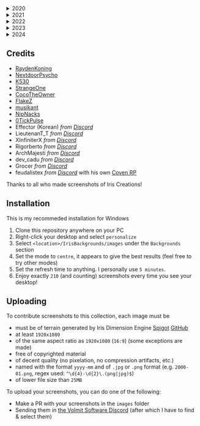 <!-- BEGIN IMAGES -->
<details>
<summary>2020</summary>

Number of images: 10

| ![2020-01.png](images/2020-01.png) | ![2020-11.png](images/2020-11.png) | ![2020-12.png](images/2020-12.png) | 
|---|---|---|
| ![2020-12_1.png](images/2020-12_1.png) | ![2020-12_2.png](images/2020-12_2.png) | ![2020-12_3.png](images/2020-12_3.png) | 
| ![2020-12_4.png](images/2020-12_4.png) | ![2020-12_5.png](images/2020-12_5.png) | ![2020-12_6.png](images/2020-12_6.png) | 
| ![2020-12_7.png](images/2020-12_7.png) | 
</details>

<details>
<summary>2021</summary>

Number of images: 85

| ![2021-01.png](images/2021-01.png) | ![2021-01_1.png](images/2021-01_1.png) | ![2021-01_2.png](images/2021-01_2.png) | 
|---|---|---|
| ![2021-01_3.png](images/2021-01_3.png) | ![2021-02.png](images/2021-02.png) | ![2021-02_1.png](images/2021-02_1.png) | 
| ![2021-03.png](images/2021-03.png) | ![2021-03_1.png](images/2021-03_1.png) | ![2021-03_2.png](images/2021-03_2.png) | 
| ![2021-03_3.png](images/2021-03_3.png) | ![2021-03_4.png](images/2021-03_4.png) | ![2021-03_5.png](images/2021-03_5.png) | 
| ![2021-04_1.png](images/2021-04_1.png) | ![2021-04_2.png](images/2021-04_2.png) | ![2021-04_3.png](images/2021-04_3.png) | 
| ![2021-05.png](images/2021-05.png) | ![2021-05_1.png](images/2021-05_1.png) | ![2021-05_2.png](images/2021-05_2.png) | 
| ![2021-05_3.png](images/2021-05_3.png) | ![2021-05_4.png](images/2021-05_4.png) | ![2021-05_5.png](images/2021-05_5.png) | 
| ![2021-06.png](images/2021-06.png) | ![2021-07.png](images/2021-07.png) | ![2021-07_1.png](images/2021-07_1.png) | 
| ![2021-07_2.png](images/2021-07_2.png) | ![2021-07_3.png](images/2021-07_3.png) | ![2021-07_4.png](images/2021-07_4.png) | 
| ![2021-07_5.png](images/2021-07_5.png) | ![2021-08.png](images/2021-08.png) | ![2021-08_1.png](images/2021-08_1.png) | 
| ![2021-08_10.png](images/2021-08_10.png) | ![2021-08_11.png](images/2021-08_11.png) | ![2021-08_12.png](images/2021-08_12.png) | 
| ![2021-08_13.png](images/2021-08_13.png) | ![2021-08_14.png](images/2021-08_14.png) | ![2021-08_15.png](images/2021-08_15.png) | 
| ![2021-08_16.png](images/2021-08_16.png) | ![2021-08_17.png](images/2021-08_17.png) | ![2021-08_2.png](images/2021-08_2.png) | 
| ![2021-08_3.png](images/2021-08_3.png) | ![2021-08_4.png](images/2021-08_4.png) | ![2021-08_5.png](images/2021-08_5.png) | 
| ![2021-08_6.png](images/2021-08_6.png) | ![2021-08_7.png](images/2021-08_7.png) | ![2021-08_8.png](images/2021-08_8.png) | 
| ![2021-08_9.png](images/2021-08_9.png) | ![2021-09.jpg](images/2021-09.jpg) | ![2021-09.png](images/2021-09.png) | 
| ![2021-09_1.jpg](images/2021-09_1.jpg) | ![2021-09_1.png](images/2021-09_1.png) | ![2021-09_10.png](images/2021-09_10.png) | 
| ![2021-09_11.png](images/2021-09_11.png) | ![2021-09_12.png](images/2021-09_12.png) | ![2021-09_13.png](images/2021-09_13.png) | 
| ![2021-09_14.png](images/2021-09_14.png) | ![2021-09_15.png](images/2021-09_15.png) | ![2021-09_16.png](images/2021-09_16.png) | 
| ![2021-09_17.png](images/2021-09_17.png) | ![2021-09_18.png](images/2021-09_18.png) | ![2021-09_19.png](images/2021-09_19.png) | 
| ![2021-09_2.png](images/2021-09_2.png) | ![2021-09_20.png](images/2021-09_20.png) | ![2021-09_21.png](images/2021-09_21.png) | 
| ![2021-09_22.png](images/2021-09_22.png) | ![2021-09_23.png](images/2021-09_23.png) | ![2021-09_24.png](images/2021-09_24.png) | 
| ![2021-09_25.png](images/2021-09_25.png) | ![2021-09_26.png](images/2021-09_26.png) | ![2021-09_27.png](images/2021-09_27.png) | 
| ![2021-09_28.png](images/2021-09_28.png) | ![2021-09_29.png](images/2021-09_29.png) | ![2021-09_3.png](images/2021-09_3.png) | 
| ![2021-09_30.png](images/2021-09_30.png) | ![2021-09_4.png](images/2021-09_4.png) | ![2021-09_5.png](images/2021-09_5.png) | 
| ![2021-09_6.png](images/2021-09_6.png) | ![2021-09_7.png](images/2021-09_7.png) | ![2021-09_8.png](images/2021-09_8.png) | 
| ![2021-09_9.png](images/2021-09_9.png) | ![2021-10.png](images/2021-10.png) | ![2021-11.png](images/2021-11.png) | 
| ![2021-11_1.png](images/2021-11_1.png) | ![2021-11_2.png](images/2021-11_2.png) | ![2021-11_3.png](images/2021-11_3.png) | 
| ![2021-12.png](images/2021-12.png) | 
</details>

<details>
<summary>2022</summary>

Number of images: 56

| ![2022-01.jpg](images/2022-01.jpg) | ![2022-01.png](images/2022-01.png) | ![2022-01_1.jpg](images/2022-01_1.jpg) | 
|---|---|---|
| ![2022-01_1.png](images/2022-01_1.png) | ![2022-01_2.jpg](images/2022-01_2.jpg) | ![2022-02.png](images/2022-02.png) | 
| ![2022-02_1.png](images/2022-02_1.png) | ![2022-02_5.png](images/2022-02_5.png) | ![2022-02_6.png](images/2022-02_6.png) | 
| ![2022-02_7.png](images/2022-02_7.png) | ![2022-02_8.png](images/2022-02_8.png) | ![2022-02_9.png](images/2022-02_9.png) | 
| ![2022-04.png](images/2022-04.png) | ![2022-04_1.png](images/2022-04_1.png) | ![2022-05.png](images/2022-05.png) | 
| ![2022-05_1.png](images/2022-05_1.png) | ![2022-05_2.png](images/2022-05_2.png) | ![2022-05_3.png](images/2022-05_3.png) | 
| ![2022-05_4.png](images/2022-05_4.png) | ![2022-05_5.png](images/2022-05_5.png) | ![2022-05_6.png](images/2022-05_6.png) | 
| ![2022-05_7.png](images/2022-05_7.png) | ![2022-07.jpg](images/2022-07.jpg) | ![2022-07.png](images/2022-07.png) | 
| ![2022-07_1.jpg](images/2022-07_1.jpg) | ![2022-07_1.png](images/2022-07_1.png) | ![2022-07_10.png](images/2022-07_10.png) | 
| ![2022-07_11.png](images/2022-07_11.png) | ![2022-07_12.png](images/2022-07_12.png) | ![2022-07_13.png](images/2022-07_13.png) | 
| ![2022-07_14.png](images/2022-07_14.png) | ![2022-07_15.png](images/2022-07_15.png) | ![2022-07_16.png](images/2022-07_16.png) | 
| ![2022-07_17.png](images/2022-07_17.png) | ![2022-07_18.png](images/2022-07_18.png) | ![2022-07_19.png](images/2022-07_19.png) | 
| ![2022-07_2.jpg](images/2022-07_2.jpg) | ![2022-07_2.png](images/2022-07_2.png) | ![2022-07_20.png](images/2022-07_20.png) | 
| ![2022-07_21.png](images/2022-07_21.png) | ![2022-07_22.png](images/2022-07_22.png) | ![2022-07_23.png](images/2022-07_23.png) | 
| ![2022-07_3.jpg](images/2022-07_3.jpg) | ![2022-07_3.png](images/2022-07_3.png) | ![2022-07_4.jpg](images/2022-07_4.jpg) | 
| ![2022-07_4.png](images/2022-07_4.png) | ![2022-07_5.png](images/2022-07_5.png) | ![2022-07_6.png](images/2022-07_6.png) | 
| ![2022-07_7.png](images/2022-07_7.png) | ![2022-07_8.png](images/2022-07_8.png) | ![2022-07_9.png](images/2022-07_9.png) | 
| ![2022-08.png](images/2022-08.png) | ![2022-09.png](images/2022-09.png) | ![2022-09_1.png](images/2022-09_1.png) | 
| ![2022-09_2.png](images/2022-09_2.png) | ![2022-09_3.png](images/2022-09_3.png) | 
</details>

<details>
<summary>2023</summary>

Number of images: 44

| ![2023-01.png](images/2023-01.png) | ![2023-01_1.png](images/2023-01_1.png) | ![2023-01_2.png](images/2023-01_2.png) | 
|---|---|---|
| ![2023-01_3.png](images/2023-01_3.png) | ![2023-02.jpg](images/2023-02.jpg) | ![2023-02.png](images/2023-02.png) | 
| ![2023-02_1.png](images/2023-02_1.png) | ![2023-02_2.png](images/2023-02_2.png) | ![2023-02_3.png](images/2023-02_3.png) | 
| ![2023-02_4.png](images/2023-02_4.png) | ![2023-02_5.png](images/2023-02_5.png) | ![2023-03.png](images/2023-03.png) | 
| ![2023-05.png](images/2023-05.png) | ![2023-05_1.png](images/2023-05_1.png) | ![2023-05_10.png](images/2023-05_10.png) | 
| ![2023-05_11.png](images/2023-05_11.png) | ![2023-05_12.png](images/2023-05_12.png) | ![2023-05_13.png](images/2023-05_13.png) | 
| ![2023-05_14.png](images/2023-05_14.png) | ![2023-05_15.png](images/2023-05_15.png) | ![2023-05_3.png](images/2023-05_3.png) | 
| ![2023-05_4.png](images/2023-05_4.png) | ![2023-05_5.png](images/2023-05_5.png) | ![2023-05_6.png](images/2023-05_6.png) | 
| ![2023-05_7.png](images/2023-05_7.png) | ![2023-05_8.png](images/2023-05_8.png) | ![2023-05_9.png](images/2023-05_9.png) | 
| ![2023-09.png](images/2023-09.png) | ![2023-09_1.png](images/2023-09_1.png) | ![2023-09_2.png](images/2023-09_2.png) | 
| ![2023-09_3.png](images/2023-09_3.png) | ![2023-09_4.png](images/2023-09_4.png) | ![2023-09_5.png](images/2023-09_5.png) | 
| ![2023-09_6.png](images/2023-09_6.png) | ![2023-09_7.png](images/2023-09_7.png) | ![2023-10.png](images/2023-10.png) | 
| ![2023-12.png](images/2023-12.png) | ![2023-12_0.png](images/2023-12_0.png) | ![2023-12_1.png](images/2023-12_1.png) | 
| ![2023-12_2.png](images/2023-12_2.png) | ![2023-12_3.png](images/2023-12_3.png) | ![2023-12_4.png](images/2023-12_4.png) | 
| ![2023-12_5.png](images/2023-12_5.png) | ![2023-12_6.png](images/2023-12_6.png) | 
</details>

<details>
<summary>2024</summary>

Number of images: 15

| ![2024-01.png](images/2024-01.png) | ![2024-01_0.png](images/2024-01_0.png) | ![2024-01_1.png](images/2024-01_1.png) | 
|---|---|---|
| ![2024-01_10.png](images/2024-01_10.png) | ![2024-01_11.png](images/2024-01_11.png) | ![2024-01_12.png](images/2024-01_12.png) | 
| ![2024-01_13.png](images/2024-01_13.png) | ![2024-01_2.png](images/2024-01_2.png) | ![2024-01_3.png](images/2024-01_3.png) | 
| ![2024-01_4.png](images/2024-01_4.png) | ![2024-01_5.png](images/2024-01_5.png) | ![2024-01_6.png](images/2024-01_6.png) | 
| ![2024-01_7.png](images/2024-01_7.png) | ![2024-01_8.png](images/2024-01_8.png) | ![2024-01_9.png](images/2024-01_9.png) | 
</details>

<!-- END IMAGES -->

## Credits
- [RaydenKoning](https://github.com/RaydenKonig/)
- [NextdoorPsycho](https://github.com/nextdoorpsycho)
- [K530](https://github.com/K530-hub)
- [StrangeOne](https://github.com/StrangeOne101)
- [CocoTheOwner](https://github.com/CocoTheOwner)
- [FlakeZ](https://github.com/SFlakeZ)
- [musikant](https://GHsorryiwon12345)
- [NipNacks](https://github.com/NipNacks)
- [0TickPulse](https://github.com/0tickpulse)
- Effector (Korean) *from [Discord](discord.gg/volmit)*
- LieutenanT_T *from [Discord](discord.gg/volmit)*
- XInfiniterX *from [Discord](discord.gg/volmit)*
- Rigorberto *from [Discord](discord.gg/volmit)*
- ArchMajesti *from [Discord](discord.gg/volmit)*
- dev_cadu *from [Discord](discord.gg/volmit)*
- Grocer *from [Discord](discord.gg/volmit)*
- feudalistex *from [Discord](discord.gg/volmit)* with his own [Coven RP](https://discord.gg/u7AySgNf)

Thanks to all who made screenshots of Iris Creations!

## Installation
This is my recommeded installation for Windows
1. Clone this repository anywhere on your PC
2. Right-click your desktop and select `personalize`
3. Select `<location>/IrisBackgrounds/images` under the `Backgrounds` section
4. Set the mode to `centre`, it appears to give the best results (feel free to try other modes)
5. Set the refresh time to anything. I personally use `5 minutes`.
6. Enjoy exactly <!-- BEGIN COUNT -->`210`<!-- END COUNT --> (and counting) screenshots every time you see your desktop!

## Uploading
To contribute screenshots to this collection, each image must be
- must be of terrain generated by Iris Dimension Engine [Spigot](https://www.spigotmc.org/resources/iris-dimension-engine.84586/) [GitHub](https://www.github.com/VolmitSoftware/Iris)
- at least `1920x1080`
- of the same aspect ratio as `1920x1080` (`16:9`) (some exceptions are made)
- free of copyrighted material
- of decent quality (no pixelation, no compression artifacts, etc.)
- named with the format `yyyy-mm` and of `.jpg` or `.png` format (e.g. `2000-01.png`, regex used: `^\d{4}-\d{2}\.(png|jpg)$`)
- of lower file size than `25MB`

To upload your screenshots, you can do one of the following:
- Make a PR with your screenshots in the `images` folder
- Sending them in [the Volmit Software Discord](https://discord.gg/Volmit) (after which I have to find & select them)
